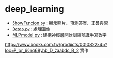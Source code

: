 # deep_learning
* [ShowFuncion.py](/ShowFunction/) : 顯示照片、預測答案、正確與否
* [Datas.py](/Data.py/) : 處理圖像
* [MLPmodel.py](/MLPmodel.py/) : 建構神經層開始訓練辨識手寫數字

https://www.books.com.tw/products/0010822845?loc=P_br_60nq68yhb_D_2aabdc_B_2 實作  
